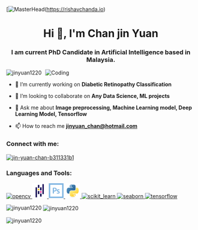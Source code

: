 [![MasterHead](https://giphy.com/gifs/dommespace-domme-space-programador-qgQUggAC3Pfv687qPC)(https://rishavchanda.io)
<h1 align="center">Hi 👋, I'm Chan jin Yuan</h1>
<h3 align="center">I am current PhD Candidate in Artificial Intelligence based in Malaysia.</h3>
<img align="right" alt="Coding" width="400" src="https://giphy.com/gifs/dommespace-domme-space-programador-qgQUggAC3Pfv687qPC">

<p align="left"> <img src="https://komarev.com/ghpvc/?username=jinyuan1220&label=Profile%20views&color=0e75b6&style=flat" alt="jinyuan1220" /> </p>

- 🔭 I’m currently working on **Diabetic Retinopathy Classification**

- 👯 I’m looking to collaborate on **Any Data Science, ML projects**

- 💬 Ask me about **Image preprocessing, Machine Learning model, Deep Learning Model, Tensorflow**

- 📫 How to reach me **jinyuan_chan@hotmail.com**

<h3 align="left">Connect with me:</h3>
<p align="left">
<a href="https://linkedin.com/in/jin-yuan-chan-b311331b1" target="blank"><img align="center" src="https://raw.githubusercontent.com/rahuldkjain/github-profile-readme-generator/master/src/images/icons/Social/linked-in-alt.svg" alt="jin-yuan-chan-b311331b1" height="30" width="40" /></a>
</p>

<h3 align="left">Languages and Tools:</h3>
<p align="left"> <a href="https://opencv.org/" target="_blank" rel="noreferrer"> <img src="https://www.vectorlogo.zone/logos/opencv/opencv-icon.svg" alt="opencv" width="40" height="40"/> </a> <a href="https://pandas.pydata.org/" target="_blank" rel="noreferrer"> <img src="https://raw.githubusercontent.com/devicons/devicon/2ae2a900d2f041da66e950e4d48052658d850630/icons/pandas/pandas-original.svg" alt="pandas" width="40" height="40"/> </a> <a href="https://www.photoshop.com/en" target="_blank" rel="noreferrer"> <img src="https://raw.githubusercontent.com/devicons/devicon/master/icons/photoshop/photoshop-line.svg" alt="photoshop" width="40" height="40"/> </a> <a href="https://www.python.org" target="_blank" rel="noreferrer"> <img src="https://raw.githubusercontent.com/devicons/devicon/master/icons/python/python-original.svg" alt="python" width="40" height="40"/> </a> <a href="https://scikit-learn.org/" target="_blank" rel="noreferrer"> <img src="https://upload.wikimedia.org/wikipedia/commons/0/05/Scikit_learn_logo_small.svg" alt="scikit_learn" width="40" height="40"/> </a> <a href="https://seaborn.pydata.org/" target="_blank" rel="noreferrer"> <img src="https://seaborn.pydata.org/_images/logo-mark-lightbg.svg" alt="seaborn" width="40" height="40"/> </a> <a href="https://www.tensorflow.org" target="_blank" rel="noreferrer"> <img src="https://www.vectorlogo.zone/logos/tensorflow/tensorflow-icon.svg" alt="tensorflow" width="40" height="40"/> </a> </p>

<p><img align="left" src="https://github-readme-stats.vercel.app/api/top-langs?username=jinyuan1220&show_icons=true&locale=en&layout=compact" alt="jinyuan1220" /></p>

<p>&nbsp;<img align="center" src="https://github-readme-stats.vercel.app/api?username=jinyuan1220&show_icons=true&locale=en" alt="jinyuan1220" /></p>

<p><img align="center" src="https://github-readme-streak-stats.herokuapp.com/?user=jinyuan1220&" alt="jinyuan1220" /></p>

